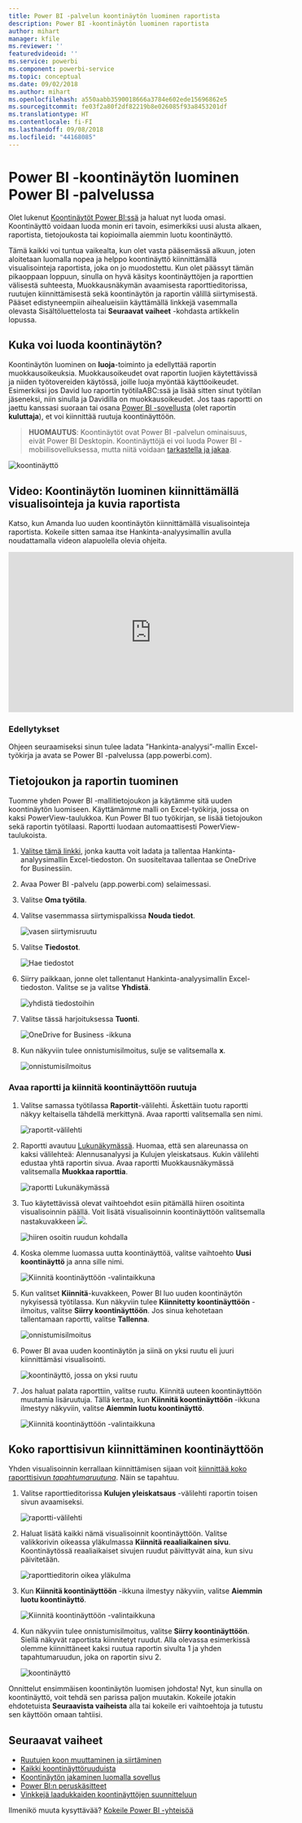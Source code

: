 ```yaml
---
title: Power BI -palvelun koontinäytön luominen raportista
description: Power BI -koontinäytön luominen raportista
author: mihart
manager: kfile
ms.reviewer: ''
featuredvideoid: ''
ms.service: powerbi
ms.component: powerbi-service
ms.topic: conceptual
ms.date: 09/02/2018
ms.author: mihart
ms.openlocfilehash: a550aabb3590018666a3784e602ede15696862e5
ms.sourcegitcommit: fe03f2a80f2df82219b8e026085f93a8453201df
ms.translationtype: HT
ms.contentlocale: fi-FI
ms.lasthandoff: 09/08/2018
ms.locfileid: "44168085"
---
```

# <a name="create-a-power-bi-dashboard-in-power-bi-service"></a>Power BI -koontinäytön luominen Power BI -palvelussa
Olet lukenut [Koontinäytöt Power BI:ssä](service-dashboards.md) ja haluat nyt luoda omasi. Koontinäyttö voidaan luoda monin eri tavoin, esimerkiksi uusi alusta alkaen, raportista, tietojoukosta tai kopioimalla aiemmin luotu koontinäyttö.  

Tämä kaikki voi tuntua vaikealta, kun olet vasta pääsemässä alkuun, joten aloitetaan luomalla nopea ja helppo koontinäyttö kiinnittämällä visualisointeja raportista, joka on jo muodostettu. Kun olet päässyt tämän pikaoppaan loppuun, sinulla on hyvä käsitys koontinäyttöjen ja raporttien välisestä suhteesta, Muokkausnäkymän avaamisesta raporttieditorissa, ruutujen kiinnittämisestä sekä koontinäytön ja raportin välillä siirtymisestä. Pääset edistyneempiin aihealueisiin käyttämällä linkkejä vasemmalla olevasta Sisältöluettelosta tai **Seuraavat vaiheet** -kohdasta artikkelin lopussa.

## <a name="who-can-create-a-dashboard"></a>Kuka voi luoda koontinäytön?
Koontinäytön luominen on **luoja**-toiminto ja edellyttää raportin muokkausoikeuksia. Muokkausoikeudet ovat raportin luojien käytettävissä ja niiden työtovereiden käytössä, joille luoja myöntää käyttöoikeudet. Esimerkiksi jos David luo raportin työtilaABC:ssä ja lisää sitten sinut työtilan jäseneksi, niin sinulla ja Davidilla on muokkausoikeudet. Jos taas raportti on jaettu kanssasi suoraan tai osana [Power BI -sovellusta](service-install-use-apps.md) (olet raportin **kuluttaja**), et voi kiinnittää ruutuja koontinäyttöön.

> **HUOMAUTUS**: Koontinäytöt ovat Power BI -palvelun ominaisuus, eivät Power BI Desktopin. Koontinäyttöjä ei voi luoda Power BI -mobiilisovelluksessa, mutta niitä voidaan [tarkastella ja jakaa](mobile-apps-view-dashboard.md).
>
> 

![koontinäyttö](media/service-dashboard-create/power-bi-completed-dashboard-small.png)

## <a name="video-create-a-dashboard-by-pinning-visuals-and-images-from-a-report"></a>Video: Koontinäytön luominen kiinnittämällä visualisointeja ja kuvia raportista
Katso, kun Amanda luo uuden koontinäytön kiinnittämällä visualisointeja raportista. Kokeile sitten samaa itse Hankinta-analyysimallin avulla noudattamalla videon alapuolella olevia ohjeita.

<iframe width="560" height="315" src="https://www.youtube.com/embed/lJKgWnvl6bQ" frameborder="0" allowfullscreen></iframe>

### <a name="prerequisites"></a>Edellytykset
Ohjeen seuraamiseksi sinun tulee ladata ”Hankinta-analyysi”-mallin Excel-työkirja ja avata se Power BI -palvelussa (app.powerbi.com).

## <a name="import-a-dataset-with-a-report"></a>Tietojoukon ja raportin tuominen
Tuomme yhden Power BI -mallitietojoukon ja käytämme sitä uuden koontinäytön luomiseen. Käyttämämme malli on Excel-työkirja, jossa on kaksi PowerView-taulukkoa. Kun Power BI tuo työkirjan, se lisää tietojoukon sekä raportin työtilaasi.  Raportti luodaan automaattisesti PowerView-taulukoista.

1. [Valitse tämä linkki](http://go.microsoft.com/fwlink/?LinkId=529784), jonka kautta voit ladata ja tallentaa Hankinta-analyysimallin Excel-tiedoston. On suositeltavaa tallentaa se OneDrive for Businessiin.
2. Avaa Power BI -palvelu (app.powerbi.com) selaimessasi.
3. Valitse **Oma työtila**.
4. Valitse vasemmassa siirtymispalkissa **Nouda tiedot**.

    ![vasen siirtymisruutu](media/service-dashboard-create/power-bi-get-data3.png)
5. Valitse **Tiedostot**.

   ![Hae tiedostot](media/service-dashboard-create/power-bi-select-files.png)
6. Siirry paikkaan, jonne olet tallentanut Hankinta-analyysimallin Excel-tiedoston. Valitse se ja valitse **Yhdistä**.

   ![yhdistä tiedostoihin](media/service-dashboard-create/power-bi-connectnew.png)
7. Valitse tässä harjoituksessa **Tuonti**.

    ![OneDrive for Business -ikkuna](media/service-dashboard-create/power-bi-import.png)
8. Kun näkyviin tulee onnistumisilmoitus, sulje se valitsemalla **x**.

   ![onnistumisilmoitus](media/service-dashboard-create/power-bi-view-datasetnew.png)

### <a name="open-the-report-and-pin-some-tiles-to-a-dashboard"></a>Avaa raportti ja kiinnitä koontinäyttöön ruutuja
1. Valitse samassa työtilassa **Raportit**-välilehti. Äskettäin tuotu raportti näkyy keltaisella tähdellä merkittynä. Avaa raportti valitsemalla sen nimi.

    ![raportit-välilehti](media/service-dashboard-create/power-bi-reports.png)
2. Raportti avautuu [Lukunäkymässä](service-reading-view-and-editing-view.md). Huomaa, että sen alareunassa on kaksi välilehteä: Alennusanalyysi ja Kulujen yleiskatsaus. Kukin välilehti edustaa yhtä raportin sivua.
    Avaa raportti Muokkausnäkymässä valitsemalla **Muokkaa raporttia**.

    ![raportti Lukunäkymässä](media/service-dashboard-create/power-bi-reading-view.png)
3. Tuo käytettävissä olevat vaihtoehdot esiin pitämällä hiiren osoitinta visualisoinnin päällä. Voit lisätä visualisoinnin koontinäyttöön valitsemalla nastakuvakkeen ![](media/service-dashboard-create/power-bi-pin-icon.png).

    ![hiiren osoitin ruudun kohdalla](media/service-dashboard-create/power-bi-hover.png)
4. Koska olemme luomassa uutta koontinäyttöä, valitse vaihtoehto **Uusi koontinäyttö** ja anna sille nimi.

   ![Kiinnitä koontinäyttöön -valintaikkuna](media/service-dashboard-create/power-bi-pin-tile.png)
5. Kun valitset **Kiinnitä**-kuvakkeen, Power BI luo uuden koontinäytön nykyisessä työtilassa. Kun näkyviin tulee **Kiinnitetty koontinäyttöön** -ilmoitus, valitse **Siirry koontinäyttöön**. Jos sinua kehotetaan tallentamaan raportti, valitse **Tallenna**.

     ![onnistumisilmoitus](media/service-dashboard-create/power-bi-pin-success.png)
6. Power BI avaa uuden koontinäytön ja siinä on yksi ruutu eli juuri kiinnittämäsi visualisointi.

   ![koontinäyttö, jossa on yksi ruutu](media/service-dashboard-create/power-bi-pinned.png)
7. Jos haluat palata raporttiin, valitse ruutu. Kiinnitä uuteen koontinäyttöön muutamia lisäruutuja. Tällä kertaa, kun **Kiinnitä koontinäyttöön** -ikkuna ilmestyy näkyviin, valitse **Aiemmin luotu koontinäyttö**.  

   ![Kiinnitä koontinäyttöön -valintaikkuna](media/service-dashboard-create/power-bi-existing-dashboard.png)

## <a name="pin-an-entire-report-page-to-the-dashboard"></a>Koko raporttisivun kiinnittäminen koontinäyttöön
Yhden visualisoinnin kerrallaan kiinnittämisen sijaan voit [kiinnittää koko raporttisivun *tapahtumaruutuna*](service-dashboard-pin-live-tile-from-report.md). Näin se tapahtuu.

1. Valitse raporttieditorissa **Kulujen yleiskatsaus** -välilehti raportin toisen sivun avaamiseksi.

   ![raportti-välilehti](media/service-dashboard-create/power-bi-page-tab.png)

2. Haluat lisätä kaikki nämä visualisoinnit koontinäyttöön.  Valitse valikkorivin oikeassa yläkulmassa **Kiinnitä reaaliaikainen sivu**. Koontinäytössä reaaliaikaiset sivujen ruudut päivittyvät aina, kun sivu päivitetään.

   ![raporttieditorin oikea yläkulma](media/service-dashboard-create/power-bi-pin-live.png)

3. Kun **Kiinnitä koontinäyttöön** -ikkuna ilmestyy näkyviin, valitse **Aiemmin luotu koontinäyttö**.

   ![Kiinnitä koontinäyttöön -valintaikkuna](media/service-dashboard-create/power-bi-pin-live2.png)

4. Kun näkyviin tulee onnistumisilmoitus, valitse **Siirry koontinäyttöön**. Siellä näkyvät raportista kiinnitetyt ruudut. Alla olevassa esimerkissä olemme kiinnittäneet kaksi ruutua raportin sivulta 1 ja yhden tapahtumaruudun, joka on raportin sivu 2.

   ![koontinäyttö](media/service-dashboard-create/power-bi-dashboard.png)

Onnittelut ensimmäisen koontinäytön luomisen johdosta! Nyt, kun sinulla on koontinäyttö, voit tehdä sen parissa paljon muutakin.  Kokeile jotakin ehdotetuista **Seuraavista vaiheista** alla tai kokeile eri vaihtoehtoja ja tutustu sen käyttöön omaan tahtiisi.   

## <a name="next-steps"></a>Seuraavat vaiheet
* [Ruutujen koon muuttaminen ja siirtäminen](service-dashboard-edit-tile.md)
* [Kaikki koontinäyttöruuduista](service-dashboard-tiles.md)
* [Koontinäytön jakaminen luomalla sovellus](service-create-distribute-apps.md)
* [Power BI:n peruskäsitteet](service-basic-concepts.md)
* [Vinkkejä laadukkaiden koontinäyttöjen suunnitteluun](service-dashboards-design-tips.md)

Ilmenikö muuta kysyttävää? [Kokeile Power BI -yhteisöä](http://community.powerbi.com/)
